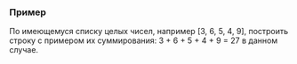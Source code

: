 ### Пример

По имеющемуся списку целых чисел, например [3, 6, 5, 4, 9], построить строку
с примером их суммирования: 3 + 6 + 5 + 4 + 9 = 27 в данном случае.
